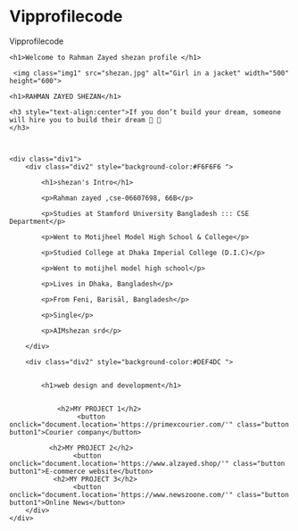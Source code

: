 # Vipprofilecode
Vipprofilecode
 
<html>
<head>
	<link rel="stylesheet" href="style.css" type="text/css">
</head>
<body>

   


	<h1>Welcome to Rahman Zayed shezan profile </h1>

	 <img class="img1" src="shezan.jpg" alt="Girl in a jacket" width="500" height="600">

	<h1>RAHMAN ZAYED SHEZAN</h1>

	<h3 style="text-align:center">If you don’t build your dream, someone will hire you to build their dream 🦴 🦴
	</h3>

 

	<div class="div1">   
		<div class="div2" style="background-color:#F6F6F6 "> 
		
			<h1>shezan's Intro</h1> 
			
			<p>Rahman zayed ,cse-06607698, 66B</p> 

			<p>Studies at Stamford University Bangladesh ::: CSE Department</p> 

			<p>Went to Motijheel Model High School & College</p> 

			<p>Studied College at Dhaka Imperial College (D.I.C)</p> 

			<p>Went to motijhel model high school</p> 

			<p>Lives in Dhaka, Bangladesh</p> 

			<p>From Feni, Barisāl, Bangladesh</p> 

			<p>Single</p> 

			<p>AIMshezan srd</p> 
			
		</div> 
		
		<div class="div2" style="background-color:#DEF4DC ">  
		
				 
			<h1>web design and development</h1> 
			
			
				<h2>MY PROJECT 1</h2> 
					 <button onclick="document.location='https://primexcourier.com/'" class="button button1">Courier company</button>    
				
		      <h2>MY PROJECT 2</h2> 
					<button onclick="document.location='https://www.alzayed.shop/'" class="button button1">E-commerce website</button>
			   <h2>MY PROJECT 3</h2> 
					<button onclick="document.location='https://www.newszoone.com/'" class="button button1">Online News</button>
		</div> 
	</div>
 
</body>
</html>
